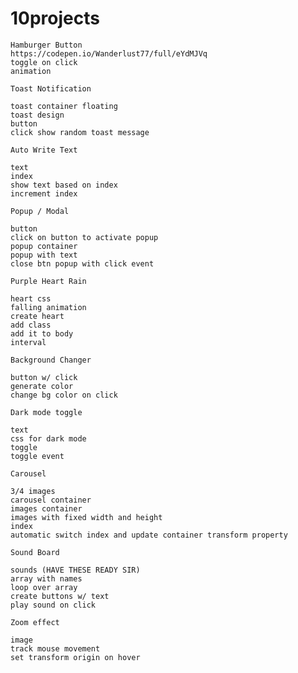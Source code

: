 # 10projects
    Hamburger Button
    https://codepen.io/Wanderlust77/full/eYdMJVq
    toggle on click
    animation

    Toast Notification

    toast container floating
    toast design
    button
    click show random toast message

    Auto Write Text

    text
    index
    show text based on index
    increment index

    Popup / Modal

    button
    click on button to activate popup
    popup container
    popup with text
    close btn popup with click event

    Purple Heart Rain

    heart css
    falling animation
    create heart
    add class
    add it to body
    interval

    Background Changer

    button w/ click
    generate color
    change bg color on click

    Dark mode toggle

    text
    css for dark mode
    toggle
    toggle event

    Carousel

    3/4 images
    carousel container
    images container
    images with fixed width and height
    index
    automatic switch index and update container transform property

    Sound Board

    sounds (HAVE THESE READY SIR)
    array with names
    loop over array
    create buttons w/ text
    play sound on click

    Zoom effect

    image
    track mouse movement
    set transform origin on hover

